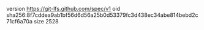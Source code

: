 version https://git-lfs.github.com/spec/v1
oid sha256:8f7cddea9ab1bf56d6d56a25b0d53379fc3d438ec34abe814bebd2c71cf6a70a
size 2528
